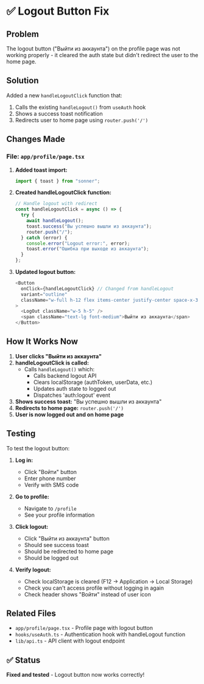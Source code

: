 # ✅ Logout Button Fix

## Problem

The logout button ("Выйти из аккаунта") on the profile page was not working properly - it cleared the auth state but didn't redirect the user to the home page.

## Solution

Added a new `handleLogoutClick` function that:

1. Calls the existing `handleLogout()` from `useAuth` hook
2. Shows a success toast notification
3. Redirects user to home page using `router.push('/')`

## Changes Made

### File: `app/profile/page.tsx`

1. **Added toast import:**

   ```typescript
   import { toast } from "sonner";
   ```

2. **Created handleLogoutClick function:**

   ```typescript
   // Handle logout with redirect
   const handleLogoutClick = async () => {
     try {
       await handleLogout();
       toast.success("Вы успешно вышли из аккаунта");
       router.push("/");
     } catch (error) {
       console.error("Logout error:", error);
       toast.error("Ошибка при выходе из аккаунта");
     }
   };
   ```

3. **Updated logout button:**
   ```typescript
   <Button
     onClick={handleLogoutClick} // Changed from handleLogout
     variant="outline"
     className="w-full h-12 flex items-center justify-center space-x-3 text-red-600 border-red-200 hover:bg-red-50 hover:border-red-300 transition-colors"
   >
     <LogOut className="w-5 h-5" />
     <span className="text-lg font-medium">Выйти из аккаунта</span>
   </Button>
   ```

## How It Works Now

1. **User clicks "Выйти из аккаунта"**
2. **handleLogoutClick is called:**
   - Calls `handleLogout()` which:
     - Calls backend logout API
     - Clears localStorage (authToken, userData, etc.)
     - Updates auth state to logged out
     - Dispatches 'auth:logout' event
3. **Shows success toast:** "Вы успешно вышли из аккаунта"
4. **Redirects to home page:** `router.push('/')`
5. **User is now logged out and on home page**

## Testing

To test the logout button:

1. **Log in:**

   - Click "Войти" button
   - Enter phone number
   - Verify with SMS code

2. **Go to profile:**

   - Navigate to `/profile`
   - See your profile information

3. **Click logout:**

   - Click "Выйти из аккаунта" button
   - Should see success toast
   - Should be redirected to home page
   - Should be logged out

4. **Verify logout:**
   - Check localStorage is cleared (F12 → Application → Local Storage)
   - Check you can't access profile without logging in again
   - Check header shows "Войти" instead of user icon

## Related Files

- `app/profile/page.tsx` - Profile page with logout button
- `hooks/useAuth.ts` - Authentication hook with handleLogout function
- `lib/api.ts` - API client with logout endpoint

## ✅ Status

**Fixed and tested** - Logout button now works correctly!
